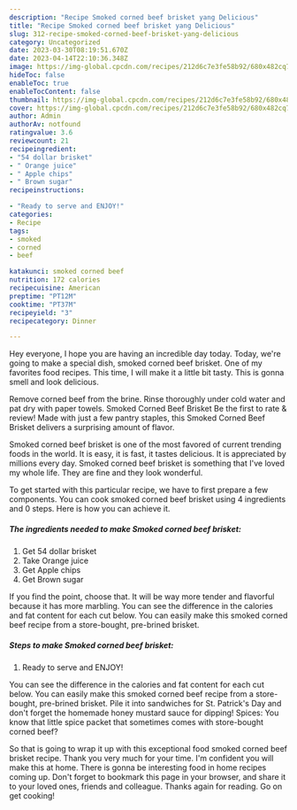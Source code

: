 ```yaml
---
description: "Recipe Smoked corned beef brisket yang Delicious"
title: "Recipe Smoked corned beef brisket yang Delicious"
slug: 312-recipe-smoked-corned-beef-brisket-yang-delicious
category: Uncategorized
date: 2023-03-30T08:19:51.670Z
date: 2023-04-14T22:10:36.348Z
image: https://img-global.cpcdn.com/recipes/212d6c7e3fe58b92/680x482cq70/smoked-corned-beef-brisket-recipe-main-photo.jpg
hideToc: false
enableToc: true
enableTocContent: false
thumbnail: https://img-global.cpcdn.com/recipes/212d6c7e3fe58b92/680x482cq70/smoked-corned-beef-brisket-recipe-main-photo.jpg
cover: https://img-global.cpcdn.com/recipes/212d6c7e3fe58b92/680x482cq70/smoked-corned-beef-brisket-recipe-main-photo.jpg
author: Admin
authorAv: notfound
ratingvalue: 3.6
reviewcount: 21
recipeingredient:
- "54 dollar brisket"
- " Orange juice"
- " Apple chips"
- " Brown sugar"
recipeinstructions:

- "Ready to serve and ENJOY!"
categories:
- Recipe
tags:
- smoked
- corned
- beef

katakunci: smoked corned beef 
nutrition: 172 calories
recipecuisine: American
preptime: "PT12M"
cooktime: "PT37M"
recipeyield: "3"
recipecategory: Dinner

---
```



Hey everyone, I hope you are having an incredible day today. Today, we're going to make a special dish, smoked corned beef brisket. One of my favorites food recipes. This time, I will make it a little bit tasty. This is gonna smell and look delicious.

Remove corned beef from the brine. Rinse thoroughly under cold water and pat dry with paper towels. Smoked Corned Beef Brisket Be the first to rate &amp; review! Made with just a few pantry staples, this Smoked Corned Beef Brisket delivers a surprising amount of flavor.

Smoked corned beef brisket is one of the most favored of current trending foods in the world. It is easy, it is fast, it tastes delicious. It is appreciated by millions every day. Smoked corned beef brisket is something that I've loved my whole life. They are fine and they look wonderful.


To get started with this particular recipe, we have to first prepare a few components. You can cook smoked corned beef brisket using 4 ingredients and 0 steps. Here is how you can achieve it.

<!--inarticleads1-->

##### The ingredients needed to make Smoked corned beef brisket:

1. Get 54 dollar brisket
1. Take  Orange juice
1. Get  Apple chips
1. Get  Brown sugar


If you find the point, choose that. It will be way more tender and flavorful because it has more marbling. You can see the difference in the calories and fat content for each cut below. You can easily make this smoked corned beef recipe from a store-bought, pre-brined brisket. 

<!--inarticleads2-->

##### Steps to make Smoked corned beef brisket:


1. Ready to serve and ENJOY!

You can see the difference in the calories and fat content for each cut below. You can easily make this smoked corned beef recipe from a store-bought, pre-brined brisket. Pile it into sandwiches for St. Patrick&#39;s Day and don&#39;t forget the homemade honey mustard sauce for dipping! Spices: You know that little spice packet that sometimes comes with store-bought corned beef? 

So that is going to wrap it up with this exceptional food smoked corned beef brisket recipe. Thank you very much for your time. I'm confident you will make this at home. There is gonna be interesting food in home recipes coming up. Don't forget to bookmark this page in your browser, and share it to your loved ones, friends and colleague. Thanks again for reading. Go on get cooking!
